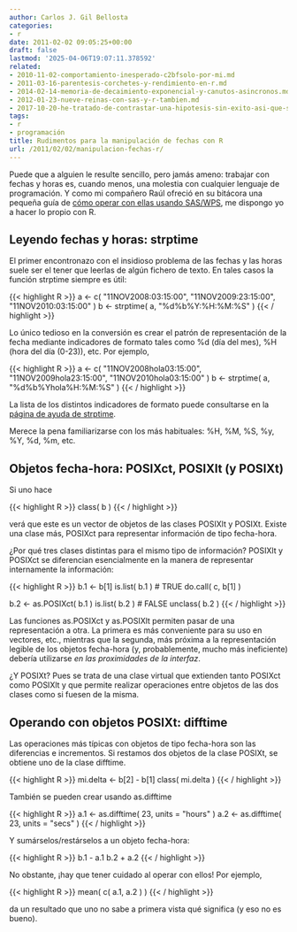 ```yaml
---
author: Carlos J. Gil Bellosta
categories:
- r
date: 2011-02-02 09:05:25+00:00
draft: false
lastmod: '2025-04-06T19:07:11.378592'
related:
- 2010-11-02-comportamiento-inesperado-c2bfsolo-por-mi.md
- 2011-03-16-parentesis-corchetes-y-rendimiento-en-r.md
- 2014-02-14-memoria-de-decaimiento-exponencial-y-canutos-asincronos.md
- 2012-01-23-nueve-reinas-con-sas-y-r-tambien.md
- 2017-10-20-he-tratado-de-contrastar-una-hipotesis-sin-exito-asi-que-solo-publico-el-subproducto.md
tags:
- r
- programación
title: Rudimentos para la manipulación de fechas con R
url: /2011/02/02/manipulacion-fechas-r/
---
```


Puede que a alguien le resulte sencillo, pero jamás ameno: trabajar con fechas y horas es, cuando menos, una molestia con cualquier lenguaje de programación. Y como mi compañero Raúl ofreció en su bitácora una pequeña guía de [cómo operar con ellas usando SAS/WPS](http://analisisydecision.es/curso-de-lenguaje-sas-con-wps-funciones-fecha/), me dispongo yo a hacer lo propio con R.

## Leyendo fechas y horas: strptime



El primer encontronazo con el insidioso problema de las fechas y las horas suele ser el tener que leerlas de algún fichero de texto. En tales casos la función strptime siempre es útil:

{{< highlight R >}}
a <- c( "11NOV2008:03:15:00", "11NOV2009:23:15:00", "11NOV2010:03:15:00" )
b <- strptime( a, "%d%b%Y:%H:%M:%S" )
{{< / highlight >}}







Lo único tedioso en la conversión es crear el patrón de representación de la fecha mediante indicadores de formato tales como %d (día del mes), %H (hora del día (0-23)), etc. Por ejemplo,







{{< highlight R >}}
a <- c( "11NOV2008hola03:15:00", "11NOV2009hola23:15:00", "11NOV2010hola03:15:00" )
b <- strptime( a, "%d%b%Yhola%H:%M:%S" )
{{< / highlight >}}







La lista de los distintos indicadores de formato puede consultarse en la [página de ayuda de strptime](http://www.inside-r.org/r-doc/base/strptime).

Merece la pena familiarizarse con los más habituales: %H, %M, %S, %y, %Y, %d, %m, etc.



## Objetos fecha-hora: POSIXct, POSIXlt (y POSIXt)



Si uno hace


{{< highlight R >}}
class( b )
{{< / highlight >}}


verá que este es un vector de objetos de las clases POSIXlt y POSIXt. Existe una clase más, POSIXct para representar información de tipo fecha-hora.

¿Por qué tres clases distintas para el mismo tipo de información? POSIXlt y POSIXct se diferencian esencialmente en la manera de representar internamente la información:


{{< highlight R >}}
b.1 <- b[1]
is.list( b.1 )           # TRUE
do.call( c, b[1] )

b.2 <- as.POSIXct( b.1 )
is.list( b.2 )            # FALSE
unclass( b.2 )
{{< / highlight >}}


Las funciones as.POSIXct y as.POSIXlt permiten pasar de una representación a otra. La primera es más conveniente para su uso en vectores, etc., mientras que la segunda, más próxima a la representación legible de los objetos fecha-hora (y, probablemente, mucho más ineficiente) debería utilizarse _en las proximidades de la interfaz_.

¿Y POSIXt? Pues se trata de una clase virtual que extienden tanto POSIXct como POSIXlt y que permite realizar operaciones entre objetos de las dos clases como si fuesen de la misma.



## Operando con objetos POSIXt: difftime



Las operaciones más típicas con objetos de tipo fecha-hora son las diferencias e incrementos. Si restamos dos objetos de la clase POSIXt, se obtiene uno de la clase difftime.


{{< highlight R >}}
mi.delta <- b[2] - b[1]
class( mi.delta )
{{< / highlight >}}


También se pueden crear usando as.difftime


{{< highlight R >}}
a.1 <- as.difftime( 23, units = "hours" )
a.2 <- as.difftime( 23, units = "secs" )
{{< / highlight >}}


Y sumárselos/restárselos a un objeto fecha-hora:


{{< highlight R >}}
b.1 - a.1
b.2 + a.2
{{< / highlight >}}


No obstante, ¡hay que tener cuidado al operar con ellos! Por ejemplo,


{{< highlight R >}}
mean( c( a.1, a.2 ) )
{{< / highlight >}}


da un resultado que uno no sabe a primera vista qué significa (y eso no es bueno).
